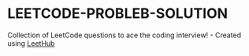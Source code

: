 # LEETCODE-PROBLEB-SOLUTION
Collection of LeetCode questions to ace the coding interview! - Created using [LeetHub](https://github.com/QasimWani/LeetHub)
